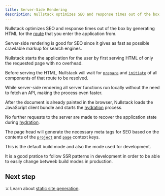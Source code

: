 ```yaml
---
title: Server-Side Rendering
description: Nullstack optimizes SEO and response times out of the box by generating HTML for the route that you enter the application from
---
```


Nullstack optimizes SEO and response times out of the box by generating HTML for the [route](/routes-and-params) that you enter the application from.

Server-side rendering is good for SEO since it gives as fast as possible crawlable markup for search engines.

Nullstack starts the application for the user by first serving HTML of only the requested page with no overhead.

Before serving the HTML, Nullstack will wait for [`prepare`](/full-stack-lifecycle) and [`initiate`](/full-stack-lifecycle) of all components of that route to be resolved.

While server-side rendering all server functions run locally without the need to fetch an API, making the process even faster.

After the document is already painted in the browser, Nullstack loads the JavaScript client bundle and starts the [hydration](/full-stack-lifecycle) process. 

No further requests to the server are made to recover the application state during [hydration](/full-stack-lifecycle).

The page head will generate the necessary meta tags for SEO based on the contents of the [`project`](/context-project) and [`page`](/context-page) context keys.

This is the default build mode and also the mode used for development.

It is a good pratice to follow SSR patterns in development in order to be able to easily change betweeb build modes in production.

## Next step

⚔ Learn about [static site generation](/static-site-generation).